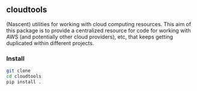 ## cloudtools

(Nascent) utilities for working with cloud computing resources. This aim of this package is to provide a centralized resource for code for working with AWS (and potentially other cloud providers), etc, that keeps getting duplicated within different projects.    

### Install
```bash
git clone 
cd cloudtools
pip install .
```